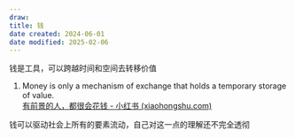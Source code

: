 ```yaml
---
draw:
title: 钱
date created: 2024-06-01
date modified: 2025-02-06
---
```


钱是工具，可以跨越时间和空间去转移价值

<!-- more -->
1. Money is only a mechanism of exchange that holds a temporary storage of value.  
[有前景的人，都很会花钱 - 小红书 (xiaohongshu.com)](https://www.xiaohongshu.com/explore/667943ac000000001f00627a?app_platform=ios&app_version=8.42&share_from_user_hidden=true&xsec_source=app_share&type=video&xsec_token=CBR3D9-8WaSLufJxsL1vA4tw76tewvCGGVOlkRzLclUCw=&author_share=1&xhsshare=CopyLink&shareRedId=ODkyMjNIN082NzUyOTgwNjc1OTdISUlL&apptime=1720633609&share_id=99b96be96a6f4c53827596aaa43d4159)

钱可以驱动社会上所有的要素流动，自己对这一点的理解还不完全透彻
